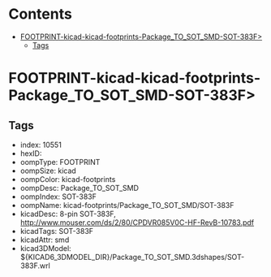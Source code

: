 



Contents
========

* [FOOTPRINT-kicad-kicad-footprints-Package_TO_SOT_SMD-SOT-383F>](#footprint-kicad-kicad-footprints-package_to_sot_smd-sot-383f)
	* [Tags](#tags)

# FOOTPRINT-kicad-kicad-footprints-Package_TO_SOT_SMD-SOT-383F>

## Tags

- index: 10551
- hexID: 
- oompType: FOOTPRINT
- oompSize: kicad
- oompColor: kicad-footprints
- oompDesc: Package_TO_SOT_SMD
- oompIndex: SOT-383F
- oompName: kicad-footprints/Package_TO_SOT_SMD/SOT-383F
- kicadDesc: 8-pin SOT-383F, http://www.mouser.com/ds/2/80/CPDVR085V0C-HF-RevB-10783.pdf
- kicadTags: SOT-383F
- kicadAttr: smd
- kicad3DModel: ${KICAD6_3DMODEL_DIR}/Package_TO_SOT_SMD.3dshapes/SOT-383F.wrl
